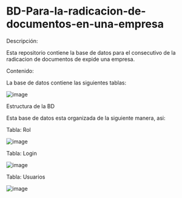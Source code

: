 # BD-Para-la-radicacion-de-documentos-en-una-empresa

Descripción:

Esta repositorio contiene la base de datos para el consecutivo de la radicacion de documentos de expide una empresa.

Contenido:

La base de datos contiene las siguientes tablas:

![image](https://github.com/user-attachments/assets/a50bdd93-5b9e-4e3c-82e6-066515692acf)

Estructura de la BD

Esta base de datos esta organizada de la siguiente manera, asi:

Tabla: Rol 

![image](https://github.com/user-attachments/assets/0f88681b-82e5-4d17-8095-9ae1967b602a)

Tabla: Login

![image](https://github.com/user-attachments/assets/e40c383d-4fdc-4d5c-a350-91e7b75d03f6)

Tabla: Usuarios

![image](https://github.com/user-attachments/assets/b3c570d9-f5cf-4f2f-8850-b1ae9cfa3e77)




